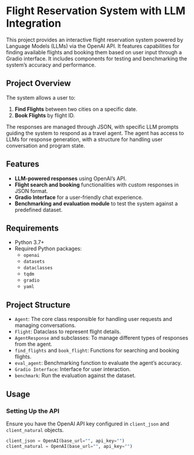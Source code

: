 # Flight Reservation System with LLM Integration

This project provides an interactive flight reservation system powered by Language Models (LLMs) via the OpenAI API. It features capabilities for finding available flights and booking them based on user input through a Gradio interface. It includes components for testing and benchmarking the system’s accuracy and performance.

## Project Overview

The system allows a user to:
1. **Find Flights** between two cities on a specific date.
2. **Book Flights** by flight ID.

The responses are managed through JSON, with specific LLM prompts guiding the system to respond as a travel agent. The agent has access to LLMs for response generation, with a structure for handling user conversation and program state.

## Features

- **LLM-powered responses** using OpenAI’s API.
- **Flight search and booking** functionalities with custom responses in JSON format.
- **Gradio Interface** for a user-friendly chat experience.
- **Benchmarking and evaluation module** to test the system against a predefined dataset.

## Requirements

- Python 3.7+
- Required Python packages:
  - `openai`
  - `datasets`
  - `dataclasses`
  - `tqdm`
  - `gradio`
  - `yaml`

## Project Structure

- `Agent`: The core class responsible for handling user requests and managing conversations.
- `Flight`: Dataclass to represent flight details.
- `AgentResponse` and subclasses: To manage different types of responses from the agent.
- `find_flights` and `book_flight`: Functions for searching and booking flights.
- `eval_agent`: Benchmarking function to evaluate the agent’s accuracy.
- `Gradio Interface`: Interface for user interaction.
- `benchmark`: Run the evaluation against the dataset.

## Usage

### Setting Up the API

Ensure you have the OpenAI API key configured in `client_json` and `client_natural` objects.

```python
client_json = OpenAI(base_url="", api_key="")
client_natural = OpenAI(base_url="", api_key="")
